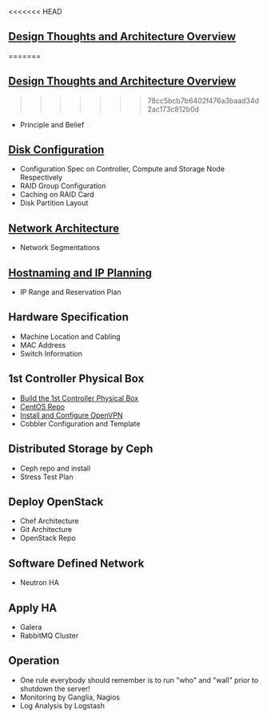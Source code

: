 <<<<<<< HEAD
## [Design Thoughts and Architecture Overview](./ArchitectureOverview.markdown)
=======
## [Design Thoughts and Architecture Overview](ArchitectureOverview.markdown)
>>>>>>> 78cc5bcb7b6402f476a3baad34d2ac173c812b0d
  * Principle and Belief

## [Disk Configuration](./DiskConfiguration.markdown)
  * Configuration Spec on Controller, Compute and Storage Node Respectively
  * RAID Group Configuration
  * Caching on RAID Card
  * Disk Partition Layout

## [Network Architecture](./NetworkConfiguration.markdown)
  * Network Segmentations

## [Hostnaming and IP Planning](./IPPlanning.markdown)
  * IP Range and Reservation Plan

## Hardware Specification
  * Machine Location and Cabling
  * MAC Address
  * Switch Information

## 1st Controller Physical Box
  * [Build the 1st Controller Physical Box](./BuildFirstBox.markdown)
  * [CentOS Repo](./CreateCentosRepo)
  * [Install and Configure OpenVPN](./InstallAndConfigureOpenvpn.markdown)
  * Cobbler Configuration and Template

## Distributed Storage by Ceph
  * Ceph repo and install
  * Stress Test Plan

## Deploy OpenStack
  * Chef Architecture
  * Git Architecture
  * OpenStack Repo

## Software Defined Network
  * Neutron HA

## Apply HA
  * Galera
  * RabbitMQ Cluster

## Operation
  * One rule everybody should remember is to run "who" and "wall" prior to shutdown the server!
  * Monitoring by Ganglia, Nagios
  * Log Analysis by Logstash
